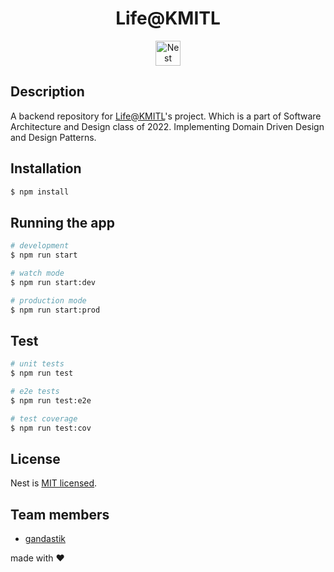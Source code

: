 <h1 align="center">Life@KMITL</h1>

<p align="center">
<a href="http://nestjs.com/" target="blank"><img src="https://nestjs.com/img/logo-small.svg" width="40" height="40" alt="Nest Logo" /></a>
</p>
  
## Description

A backend repository for [Life@KMITL](https://github.com/LifeAtKMITL)'s project. Which is a part of Software Architecture and Design class of 2022. Implementing Domain Driven Design and Design Patterns. 

## Installation

```bash
$ npm install
```

## Running the app

```bash
# development
$ npm run start

# watch mode
$ npm run start:dev

# production mode
$ npm run start:prod
```

## Test

```bash
# unit tests
$ npm run test

# e2e tests
$ npm run test:e2e

# test coverage
$ npm run test:cov
```

## License

Nest is [MIT licensed](LICENSE).

## Team members

- [gandastik](https://github.com/gandastik)

made with ❤️

